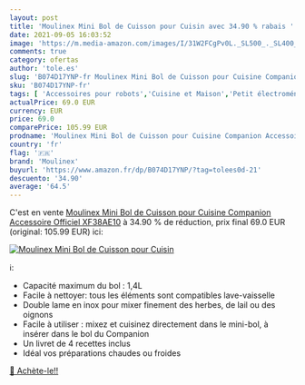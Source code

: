 ```yaml
---
layout: post
title: 'Moulinex Mini Bol de Cuisson pour Cuisin avec 34.90 % rabais '
date: 2021-09-05 16:03:52
image: 'https://m.media-amazon.com/images/I/31W2FCgPv0L._SL500_._SL400_.jpg'
comments: true
category: ofertas
author: 'tole.es'
slug: 'B074D17YNP-fr Moulinex Mini Bol de Cuisson pour Cuisine Companion...'
sku: 'B074D17YNP-fr'
tags: [ 'Accessoires pour robots','Cuisine et Maison','Petit électroménager','Pièces et accessoires pour petit électroménager','moulinex', ]
actualPrice: 69.0 EUR
currency: EUR
price: 69.0
comparePrice: 105.99 EUR
prodname: 'Moulinex Mini Bol de Cuisson pour Cuisine Companion Accessoire Officiel XF38AE10'
country: 'fr'
flag: '🇫🇷'
brand: 'Moulinex'
buyurl: 'https://www.amazon.fr/dp/B074D17YNP/?tag=tolees0d-21'
descuento: '34.90'
average: '64.5'
---
```


C'est en vente [Moulinex Mini Bol de Cuisson pour Cuisine Companion Accessoire Officiel XF38AE10](https://www.amazon.fr/dp/B074D17YNP/?tag=tolees0d-21)  à  34.90 % de réduction, prix final  69.0 EUR (original: 105.99 EUR) ici:

[![Moulinex Mini Bol de Cuisson pour Cuisin](https://m.media-amazon.com/images/I/31W2FCgPv0L._SL500_._SL400_.jpg)](https://www.amazon.fr/dp/B074D17YNP/?tag=tolees0d-21)

ℹ️:

- Capacité maximum du bol : 1,4L
- Facile à nettoyer: tous les éléments sont compatibles lave-vaisselle
- Double lame en inox pour mixer finement des herbes, de lail ou des oignons
- Facile à utiliser : mixez et cuisinez directement dans le mini-bol, à insérer dans le bol du Companion
- Un livret de 4 recettes inclus
- Idéal vos préparations chaudes ou froides

[🛒 Achète-le!!](https://www.amazon.fr/dp/B074D17YNP/?tag=tolees0d-21)
